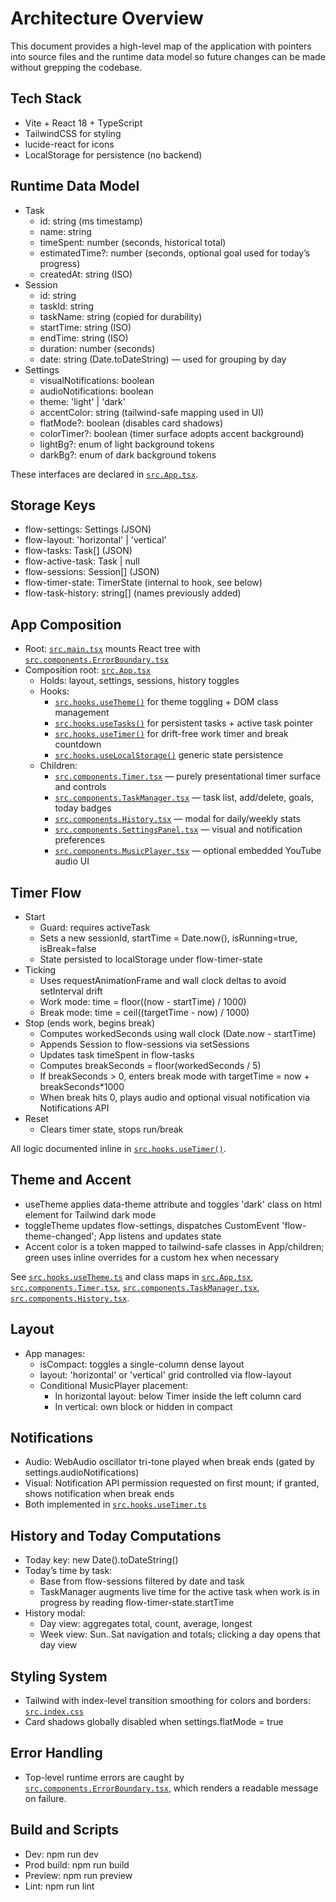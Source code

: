 # Architecture Overview

This document provides a high-level map of the application with pointers into source files and the runtime data model so future changes can be made without grepping the codebase.

## Tech Stack

- Vite + React 18 + TypeScript
- TailwindCSS for styling
- lucide-react for icons
- LocalStorage for persistence (no backend)

## Runtime Data Model

- Task
  - id: string (ms timestamp)
  - name: string
  - timeSpent: number (seconds, historical total)
  - estimatedTime?: number (seconds, optional goal used for today’s progress)
  - createdAt: string (ISO)
- Session
  - id: string
  - taskId: string
  - taskName: string (copied for durability)
  - startTime: string (ISO)
  - endTime: string (ISO)
  - duration: number (seconds)
  - date: string (Date.toDateString) — used for grouping by day
- Settings
  - visualNotifications: boolean
  - audioNotifications: boolean
  - theme: 'light' | 'dark'
  - accentColor: string (tailwind-safe mapping used in UI)
  - flatMode?: boolean (disables card shadows)
  - colorTimer?: boolean (timer surface adopts accent background)
  - lightBg?: enum of light background tokens
  - darkBg?: enum of dark background tokens

These interfaces are declared in [`src.App.tsx`](src/App.tsx).

## Storage Keys

- flow-settings: Settings (JSON)
- flow-layout: 'horizontal' | 'vertical'
- flow-tasks: Task[] (JSON)
- flow-active-task: Task | null
- flow-sessions: Session[] (JSON)
- flow-timer-state: TimerState (internal to hook, see below)
- flow-task-history: string[] (names previously added)

## App Composition

- Root: [`src.main.tsx`](src/main.tsx) mounts React tree with [`src.components.ErrorBoundary.tsx`](src/components/ErrorBoundary.tsx)
- Composition root: [`src.App.tsx`](src/App.tsx)
  - Holds: layout, settings, sessions, history toggles
  - Hooks:
    - [`src.hooks.useTheme()`](src/hooks/useTheme.ts) for theme toggling + DOM class management
    - [`src.hooks.useTasks()`](src/hooks/useTasks.ts) for persistent tasks + active task pointer
    - [`src.hooks.useTimer()`](src/hooks/useTimer.ts) for drift-free work timer and break countdown
    - [`src.hooks.useLocalStorage()`](src/hooks/useLocalStorage.ts) generic state persistence
  - Children:
    - [`src.components.Timer.tsx`](src/components/Timer.tsx) — purely presentational timer surface and controls
    - [`src.components.TaskManager.tsx`](src/components/TaskManager.tsx) — task list, add/delete, goals, today badges
    - [`src.components.History.tsx`](src/components/History.tsx) — modal for daily/weekly stats
    - [`src.components.SettingsPanel.tsx`](src/components/SettingsPanel.tsx) — visual and notification preferences
    - [`src.components.MusicPlayer.tsx`](src/components/MusicPlayer.tsx) — optional embedded YouTube audio UI

## Timer Flow

- Start
  - Guard: requires activeTask
  - Sets a new sessionId, startTime = Date.now(), isRunning=true, isBreak=false
  - State persisted to localStorage under flow-timer-state
- Ticking
  - Uses requestAnimationFrame and wall clock deltas to avoid setInterval drift
  - Work mode: time = floor((now - startTime) / 1000)
  - Break mode: time = ceil((targetTime - now) / 1000)
- Stop (ends work, begins break)
  - Computes workedSeconds using wall clock (Date.now - startTime)
  - Appends Session to flow-sessions via setSessions
  - Updates task timeSpent in flow-tasks
  - Computes breakSeconds = floor(workedSeconds / 5)
  - If breakSeconds > 0, enters break mode with targetTime = now + breakSeconds*1000
  - When break hits 0, plays audio and optional visual notification via Notifications API
- Reset
  - Clears timer state, stops run/break

All logic documented inline in [`src.hooks.useTimer()`](src/hooks/useTimer.ts).

## Theme and Accent

- useTheme applies data-theme attribute and toggles 'dark' class on html element for Tailwind dark mode
- toggleTheme updates flow-settings, dispatches CustomEvent 'flow-theme-changed'; App listens and updates state
- Accent color is a token mapped to tailwind-safe classes in App/children; green uses inline overrides for a custom hex when necessary

See [`src.hooks.useTheme.ts`](src/hooks/useTheme.ts) and class maps in [`src.App.tsx`](src/App.tsx), [`src.components.Timer.tsx`](src/components/Timer.tsx), [`src.components.TaskManager.tsx`](src/components/TaskManager.tsx), [`src.components.History.tsx`](src/components/History.tsx).

## Layout

- App manages:
  - isCompact: toggles a single-column dense layout
  - layout: 'horizontal' or 'vertical' grid controlled via flow-layout
  - Conditional MusicPlayer placement:
    - In horizontal layout: below Timer inside the left column card
    - In vertical: own block or hidden in compact

## Notifications

- Audio: WebAudio oscillator tri-tone played when break ends (gated by settings.audioNotifications)
- Visual: Notification API permission requested on first mount; if granted, shows notification when break ends
- Both implemented in [`src.hooks.useTimer.ts`](src/hooks/useTimer.ts)

## History and Today Computations

- Today key: new Date().toDateString()
- Today’s time by task:
  - Base from flow-sessions filtered by date and task
  - TaskManager augments live time for the active task when work is in progress by reading flow-timer-state.startTime
- History modal:
  - Day view: aggregates total, count, average, longest
  - Week view: Sun..Sat navigation and totals; clicking a day opens that day view

## Styling System

- Tailwind with index-level transition smoothing for colors and borders: [`src.index.css`](src/index.css)
- Card shadows globally disabled when settings.flatMode = true

## Error Handling

- Top-level runtime errors are caught by [`src.components.ErrorBoundary.tsx`](src/components/ErrorBoundary.tsx), which renders a readable message on failure.

## Build and Scripts

- Dev: npm run dev
- Prod build: npm run build
- Preview: npm run preview
- Lint: npm run lint
